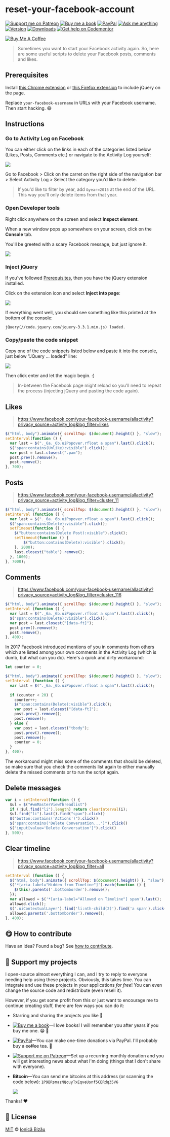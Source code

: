 <!-- Please do not edit this file. Edit the `blah` field in the `package.json` instead. If in doubt, open an issue. -->


# reset-your-facebook-account

 [![Support me on Patreon][badge_patreon]][patreon] [![Buy me a book][badge_amazon]][amazon] [![PayPal][badge_paypal_donate]][paypal-donations] [![Ask me anything](https://img.shields.io/badge/ask%20me-anything-1abc9c.svg)](https://github.com/IonicaBizau/ama) [![Version](https://img.shields.io/npm/v/reset-your-facebook-account.svg)](https://www.npmjs.com/package/reset-your-facebook-account) [![Downloads](https://img.shields.io/npm/dt/reset-your-facebook-account.svg)](https://www.npmjs.com/package/reset-your-facebook-account) [![Get help on Codementor](https://cdn.codementor.io/badges/get_help_github.svg)](https://www.codementor.io/johnnyb?utm_source=github&utm_medium=button&utm_term=johnnyb&utm_campaign=github)

<a href="https://www.buymeacoffee.com/H96WwChMy" target="_blank"><img src="https://www.buymeacoffee.com/assets/img/custom_images/yellow_img.png" alt="Buy Me A Coffee"></a>

> Sometimes you want to start your Facebook activity again. So, here are some useful scripts to delete your Facebook posts, comments and likes.

## Prerequisites

Install [this Chrome extension](https://chrome.google.com/webstore/detail/jquery-injector/ekkjohcjbjcjjifokpingdbdlfekjcgi?hl=en) or [this Firefox extension](https://addons.mozilla.org/en-US/firefox/addon/greasemonkey) to include jQuery on the page.

Replace `your-facebook-username` in URLs with your Facebook username. Then start hacking. :smile:

## Instructions

### Go to Activity Log on Facebook

You can either click on the links in each of the categories listed below (Likes, Posts, Comments etc.) or navigate to the Activity Log yourself: 

![](img/navigate-activity-log.png)

Go to Facebook > Click on the carret on the right side of the navigation bar > Select Activity Log > Select the category you'd like to delete.

> If you'd like to filter by year, add `&year=2015` at the end of the URL. This way you'll only delete items from that year.

### Open Developer tools

Right click anywhere on the screen and select **Inspect element**.

When a new window pops up somewhere on your screen, click on the **Console** tab.

You'll be greeted with a scary Facebook message, but just ignore it.

![](img/developer-tools.png)

### Inject jQuery

If you've followed [Prerequisites](#Prerequisites), then you have the jQuery extension installed.

Click on the extension icon and select **Inject into page**:

![](img/inject-jquery.png)

If everything went well, you should see something like this printed at the bottom of the console:

	jQuery(//code.jquery.com/jquery-3.3.1.min.js) loaded.

### Copy/paste the code snippet

Copy one of the code snippets listed below and paste it into the console, just below "JQuery ... loaded" line:

![](img/paste-code.png)

Then click enter and let the magic begin. :)

> In-between the Facebook page might reload so you'll need to repeat the process (injecting jQuery and pasting the code again).

## Likes

> https://www.facebook.com/your-facebook-username/allactivity?privacy_source=activity_log&log_filter=likes

```js
$("html, body").animate({ scrollTop: $(document).height() }, "slow");
setInterval(function () {
  var last = $("._6a._6b.uiPopover.rfloat a span").last().click();
  $("span:contains(Unlike):visible").click();
  var post = last.closest(".pam");
  post.prev().remove();
  post.remove();
}, 700);
```

## Posts

> https://www.facebook.com/your-facebook-username/allactivity?privacy_source=activity_log&log_filter=cluster_11

```js
$("html, body").animate({ scrollTop: $(document).height() }, "slow");
setInterval (function () {
  var last = $("._6a._6b.uiPopover.rfloat a span").last().click();
  $("span:contains(Delete):visible").click();
  setTimeout(function () {
    $("button:contains(Delete Post):visible").click();
    setTimeout(function () {
        $("button:contains(Delete):visible").click();
    }, 2000);
    last.closest("table").remove();
  }, 1000);
}, 7000);
```

## Comments

> https://www.facebook.com/your-facebook-username/allactivity?privacy_source=activity_log&log_filter=cluster_116

```js
$("html, body").animate({ scrollTop: $(document).height() }, "slow");
setInterval (function () {
  var last = $("._6a._6b.uiPopover.rfloat a span").last().click();
  $("span:contains(Delete):visible").click();
  var post = last.closest("[data-ft]");
  post.prev().remove();
  post.remove();
}, 400);
```

In 2017 Facebook introduced mentions of you in comments from others which are listed among your own comments in the Activity Log (which is dumb, but what can you do). Here's a quick and dirty workaround:

```js
let counter = 0;

$("html, body").animate({ scrollTop: $(document).height() }, "slow");
setInterval (function () {
  var last = $("._6a._6b.uiPopover.rfloat a span").last().click();
  
  if (counter < 20) {
    counter++;
    $("span:contains(Delete):visible").click();
    var post = last.closest("[data-ft]");
    post.prev().remove();
    post.remove();
  } else {
    var post = last.closest("tbody");
    post.prev().remove();
    post.remove();
    counter = 0;
  }
}, 400);
```

The workaround might miss some of the comments that should be deleted, so make sure that you check the comments list again to either manually delete the missed comments or to run the script again.

## Delete messages

```js
var i = setInterval(function () {
  $ul = $("#wmMasterViewThreadlist")
  if (!$ul.find("li").length) return clearInterval(i);
  $ul.find("li").last().find("span").click()
  $("button:contains('Actions')").click()
  $("span:contains('Delete Conversation...')").click()
  $("input[value='Delete Conversation']").click()
}, 500);
```

## Clear timeline

> https://www.facebook.com/your-facebook-username/allactivity?privacy_source=activity_log&log_filter=all

```js
setInterval (function () {
  $("html, body").animate({ scrollTop: $(document).height() }, "slow");
  $('*[aria-label="Hidden from Timeline"]').each(function () {
    $(this).parents('.bottomborder').remove();
  });
  var allowed = $('*[aria-label="Allowed on Timeline"] span').last();
  allowed.click();
  $('.uiContextualLayer').find('li:nth-child(2)').find('a span').click();
  allowed.parents('.bottomborder').remove();
}, 400);
```


## :yum: How to contribute
Have an idea? Found a bug? See [how to contribute][contributing].


## :sparkling_heart: Support my projects

I open-source almost everything I can, and I try to reply to everyone needing help using these projects. Obviously,
this takes time. You can integrate and use these projects in your applications *for free*! You can even change the source code and redistribute (even resell it).

However, if you get some profit from this or just want to encourage me to continue creating stuff, there are few ways you can do it:


 - Starring and sharing the projects you like :rocket:
 - [![Buy me a book][badge_amazon]][amazon]—I love books! I will remember you after years if you buy me one. :grin: :book:
 - [![PayPal][badge_paypal]][paypal-donations]—You can make one-time donations via PayPal. I'll probably buy a ~~coffee~~ tea. :tea:
 - [![Support me on Patreon][badge_patreon]][patreon]—Set up a recurring monthly donation and you will get interesting news about what I'm doing (things that I don't share with everyone).
 - **Bitcoin**—You can send me bitcoins at this address (or scanning the code below): `1P9BRsmazNQcuyTxEqveUsnf5CERdq35V6`

    ![](https://i.imgur.com/z6OQI95.png)


Thanks! :heart:



## :scroll: License

[MIT][license] © [Ionică Bizău][website]


[badge_patreon]: https://ionicabizau.github.io/badges/patreon.svg
[badge_amazon]: https://ionicabizau.github.io/badges/amazon.svg
[badge_paypal]: https://ionicabizau.github.io/badges/paypal.svg
[badge_paypal_donate]: https://ionicabizau.github.io/badges/paypal_donate.svg

[patreon]: https://www.patreon.com/ionicabizau
[amazon]: http://amzn.eu/hRo9sIZ
[paypal-donations]: https://www.paypal.com/cgi-bin/webscr?cmd=_s-xclick&hosted_button_id=RVXDDLKKLQRJW

[license]: http://showalicense.com/?fullname=Ionic%C4%83%20Biz%C4%83u%20%3Cbizauionica%40gmail.com%3E%20(https%3A%2F%2Fionicabizau.net)&year=2014#license-mit
[website]: https://ionicabizau.net
[contributing]: /CONTRIBUTING.md
[docs]: /DOCUMENTATION.md
